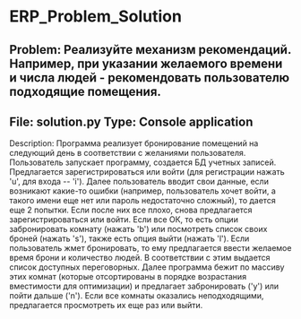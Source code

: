 # ERP_Problem_Solution
Problem: Реализуйте механизм рекомендаций. Например, при указании желаемого времени и числа людей - рекомендовать пользователю подходящие помещения.
-----------------------------------------------------------------------------------------
File: solution.py
Type: Console application
-----------------------------------------------------------------------------------------
Description: Программа реализует бронирование помещений на следующий день в соответствии с желаниями пользователя.
Пользователь запускает программу, создается БД учетных записей. Предлагается зарегистрироваться или войти (для регистрации нажать 'u', для входа -- 'i').
Далее пользователь вводит свои данные, если возникают какие-то ошибки (например, пользователь хочет войти, а такого имени еще нет или пароль недостаточно сложный), то дается еще 2 попытки. Если после них все плохо, снова предлагается зарегистрироваться или войти. Если все ОК, то есть опции забронировать комнату (нажать 'b') или посмотреть список своих броней (нажать 's'), также есть опция выйти (нажать 'l').
Если пользователь жмет бронировать, то ему предлагается ввести желаемое время брони и количество людей. В соответствии с этим выдается список доступных переговорных. Далее программа бежит по массиву этих комнат (которые отсортированы в порядке возрастания вместимости для оптимизации) и предлагает забронировать ('y') или пойти дальше ('n'). Если все комнаты оказались неподходящими, предлагается просмотреть их еще раз или выйти.
